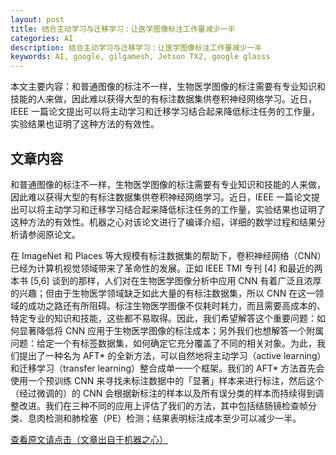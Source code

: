 ```yaml
---
layout: post
title: 结合主动学习与迁移学习：让医学图像标注工作量减少一半
categories: AI
description: 结合主动学习与迁移学习：让医学图像标注工作量减少一半
keywords: AI, google, gilgamesh, Jetson TX2, google glasss
---
```


本文主要内容：和普通图像的标注不一样，生物医学图像的标注需要有专业知识和技能的人来做，因此难以获得大型的有标注数据集供卷积神经网络学习。近日，IEEE 一篇论文提出可以将主动学习和迁移学习结合起来降低标注任务的工作量，实验结果也证明了这种方法的有效性。

<!-- more -->

## 文章内容

和普通图像的标注不一样，生物医学图像的标注需要有专业知识和技能的人来做，因此难以获得大型的有标注数据集供卷积神经网络学习。近日，IEEE 一篇论文提出可以将主动学习和迁移学习结合起来降低标注任务的工作量，实验结果也证明了这种方法的有效性。机器之心对该论文进行了编译介绍，详细的数学过程和结果分析请参阅原论文。 

在 ImageNet 和 Places 等大规模有标注数据集的帮助下，卷积神经网络（CNN）已经为计算机视觉领域带来了革命性的发展。正如 IEEE TMI 专刊 [4] 和最近的两本书 [5,6] 谈到的那样，人们对在生物医学图像分析中应用 CNN 有着广泛且浓厚的兴趣；但由于生物医学领域缺乏如此大量的有标注数据集，所以 CNN 在这一领域的成功之路还有所阻碍。标注生物医学图像不仅耗时耗力，而且需要高成本的、特定专业的知识和技能，这些都不易取得。因此，我们希望解答这个重要问题：如何显著降低将 CNN 应用于生物医学图像的标注成本；另外我们也想解答一个附属问题：给定一个有标签数据集，如何确定它充分覆盖了不同的相关对象。为此，我们提出了一种名为 AFT* 的全新方法，可以自然地将主动学习（active learning）和迁移学习（transfer learning）整合成单一一个框架。我们的 AFT* 方法首先会使用一个预训练 CNN 来寻找未标注数据中的「显著」样本来进行标注，然后这个（经过微调的）的 CNN 会根据新标注的样本以及所有误分类的样本而持续得到调整改进。我们在三种不同的应用上评估了我们的方法，其中包括结肠镜检查帧分类、息肉检测和肺栓塞（PE）检测；结果表明标注成本至少可以减少一半。

[查看原文请点击（文章出自于机器之心）](https://mp.weixin.qq.com/s/109hJaWsL4mcr9dc9vdDMg)



